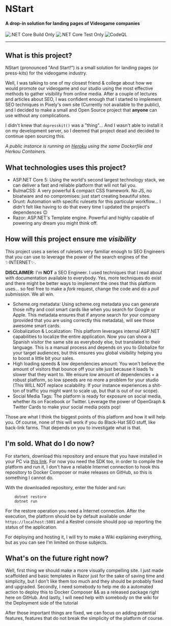 # NStart
#### A drop-in solution for landing pages of Videogame companies

![.NET Core Build Only](https://github.com/OnlyOnePro/NStart/workflows/.NET%20Core%20Build%20Only/badge.svg)
![.NET Core Test Only](https://github.com/OnlyOnePro/NStart/workflows/.NET%20Core%20Test%20Only/badge.svg)
![CodeQL](https://github.com/Pixely-Studios/NStart/workflows/CodeQL/badge.svg)

---

## What is this project?

NStart (pronounced "And Start!") is a small solution for landing pages (or press-kits) for the videogame industry.

Well, I was talking to one of my closest friend & college about how we would promote our videogame and our studio using the most effective methods to gather visibility from online media.
After a couple of lectures and articles about SEO, I was confident enough that I started to implement SEO techniques in Pixely's own site (Currently not available to the public), and I decided 
to make a small and Open Source project that **anyone** can use without any complications.

I didn't knew that `dopresskit()` was a "thing"... And I wasn't able to install it on my development server, so I deemed that project dead and decided to continue open sourcing this.

*A public instance is running on [Heroku](https://nstart.herokuapp.com/our-team) using the same Dockerfile and Herkou Containers.*

## What technologies uses this project?

- ASP.NET Core 5: Using the world's second largest technology stack, we can deliver a fast and reliable platform that will not fail you.
- BulmaCSS: A very powerful & compact CSS framework. No JS, no bloatware and no compromises: just start creating beautiful sites.
- Grunt: Automation with specific rulesets for this particular workflow... I didn't felt like having to do that every time I updated the project's dependences 😉
- Razor: ASP.NET's Template engine. Powerful and highly capable of powering any dream you might think off.

## How will this project ensure me *visibility*

This project uses a series of rulesets very familiar enough to SEO Engineers that you can use to leverage the power of the search engines of the ✨INTERNET✨.

**DISCLAIMER:** I'm **NOT** a SEO Engineer. I used techniques that I read about with documentation available to everybody. Yes, more techniques do exist and there might be better ways to implement 
the ones that this platform uses... so feel free to make a *fork* request, change the code and do a *pull* submission. We all win.

- Scheme.org metadata: Using scheme.org metadata you can generate those nifty and cool smart cards like when you search for Google or Apple. This metadata ensures that if anyone search for your company 
(provided that you are using correctly this metadata), will see those awesome smart cards.
- Globalization & Localization: This platform leverages internal ASP.NET capabilities to localize the entire application. Now you can show a Spanish visitor the same site as everybody else, but translated to their language.
This is a manual process and depends on you to Globalize for your target audiences, but this ensures you global visibility helping you to boost a little bit your sales.
- High loading speeds & low dependencies amount: You won't believe the amount of visitors that bounce off your site just because it loads 1s slower that they want to. We ensure low amount of dependencies + a robust platform, so 
low speeds are no more a problem for your studio (This WILL NOT replace scalability. If your instance experiences a shit-ton of traffic you might want to scale up, but that is out of our scope).
- Social Media Tags: The platform is ready for exposure on social media, whether its on Facebook or Twitter. Leverage the power of OpenGraph & Twitter Cards to make your social media posts pop!

Those are what I think the biggest points of this platform and how it will help you. Of course, none of this will work if you do Black-Hat SEO stuff, like back-link farms. That depends on you to investigate what is that.

## I'm sold. What do I do now?

For starters, download this repository and ensure that you have installed in your PC via [this link](https://dotnet.microsoft.com/download/dotnet-core). For now you need the SDK too, in order to compile the platform and run it, 
I don't have a reliable Internet connection to hook this repository to Docker Composer or make releases on GitHub, so this is something I cannot do.

With the downloaded repository, enter the folder and run:

```
    dotnet restore
    dotnet run
```

For the restore operation you need a Internet connection. After the execution, the platform should be by default available under `https://localhost:5001` and a Kestrel console should pop up reporting the status of the application.

For deploying and hosting it, I will try to make a Wiki explaining everything, but as you can see I'm limited on those subjects.

## What's on the future right now?

Well, first thing we should make a more visually compelling site. I just made scaffolded and basic templates in Razor just for the sake of saving time and simplicity, 
but I don't like them too much and they should be probably fixed and upgraded.
Secondly, I need somebody to help me do a automated action to deploy this to Docker Composer && as a released package right here on GitHub.
And lastly, I will need help with somebody on the wiki for the Deployment side of the tutorial

After those important things are fixed, we can focus on adding potential features, features that do not break the simplicity of the platform of course.
